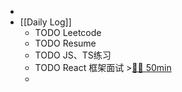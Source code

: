 -
- [[Daily Log]]
	- TODO Leetcode
	- TODO Resume
	- TODO JS、TS练习
	- TODO React 框架面试 >[🍅🍅 50min](#agenda-pomo://?t=f-1692157418293-1500%2Cf-1692174575072-1500)
	-